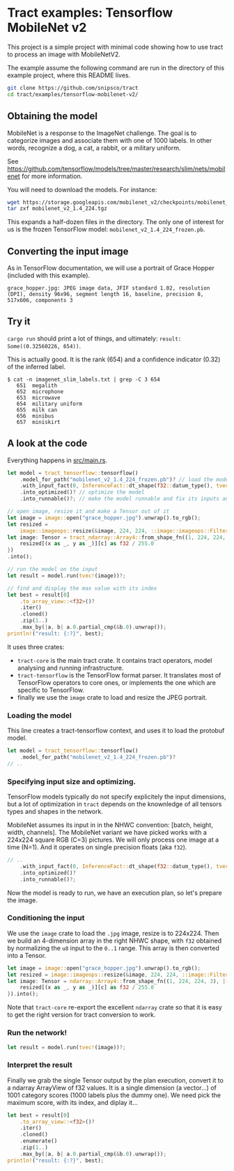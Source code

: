 # Tract examples: Tensorflow MobileNet v2

This project is a simple project with minimal code showing how to use tract to
process an image with MobileNetV2.

The example assume the following command are run in the directory of this
example project, where this README lives.

```sh
git clone https://github.com/snipsco/tract
cd tract/examples/tensorflow-mobilenet-v2/
```

## Obtaining the model 

MobileNet is a response to the ImageNet challenge. The goal is to categorize
images and associate them with one of 1000 labels. In other words, recognize a
dog, a cat, a rabbit, or a military uniform.

See https://github.com/tensorflow/models/tree/master/research/slim/nets/mobilenet for more information.

You will need to download the models. For instance:

```sh
wget https://storage.googleapis.com/mobilenet_v2/checkpoints/mobilenet_v2_1.4_224.tgz
tar zxf mobilenet_v2_1.4_224.tgz
```

This expands a half-dozen files in the directory. The only one of interest
for us is the frozen TensorFlow model: `mobilenet_v2_1.4_224_frozen.pb`.

## Converting the input image

As in TensorFlow documentation, we will use a portrait of Grace Hopper
(included with this example).

```
grace_hopper.jpg: JPEG image data, JFIF standard 1.02, resolution (DPI), density 96x96, segment length 16, baseline, precision 8, 517x606, components 3
```

## Try it

`cargo run` should print a lot of things, and ultimately: `result: Some((0.32560226, 654))`.

This is actually good. It is the rank (654) and a confidence indicator (0.32)
of the inferred label.

```
$ cat -n imagenet_slim_labels.txt | grep -C 3 654
   651  megalith
   652  microphone
   653  microwave
   654  military uniform
   655  milk can
   656  minibus
   657  miniskirt
```

## A look at the code

Everything happens in [src/main.rs](src/main.rs).

```rust
let model = tract_tensorflow::tensorflow()
    .model_for_path("mobilenet_v2_1.4_224_frozen.pb")? // load the model
    .with_input_fact(0, InferenceFact::dt_shape(f32::datum_type(), tvec!(1, 224, 224, 3)))? // specify input type and shape
    .into_optimized()? // optimize the model
    .into_runnable()?; // make the model runnable and fix its inputs and outputs

// open image, resize it and make a Tensor out of it
let image = image::open("grace_hopper.jpg").unwrap().to_rgb();
let resized =
    image::imageops::resize(&image, 224, 224, ::image::imageops::FilterType::Triangle);
let image: Tensor = tract_ndarray::Array4::from_shape_fn((1, 224, 224, 3), |(_, y, x, c)| {
    resized[(x as _, y as _)][c] as f32 / 255.0
})
.into();

// run the model on the input
let result = model.run(tvec!(image))?;

// find and display the max value with its index
let best = result[0]
    .to_array_view::<f32>()?
    .iter()
    .cloned()
    .zip(1..)
    .max_by(|a, b| a.0.partial_cmp(&b.0).unwrap());
println!("result: {:?}", best);
```

It uses three crates:

* `tract-core` is the main tract crate. It contains tract operators, model
    analysing and running infrastructure.
* `tract-tensorflow` is the TensorFlow format parser. It translates most of
    TensorFlow operators to core ones, or implements the one which are specific
    to TensorFlow.
* finally we use the `image` crate to load and resize the JPEG portrait.


### Loading the model

This line creates a tract-tensorflow context, and uses it to load the protobuf
model.

```rust
let model = tract_tensorflow::tensorflow()
    .model_for_path("mobilenet_v2_1.4_224_frozen.pb")?
// ..
```

### Specifying input size and optimizing.

TensorFlow models typically do not specify explicitely the input dimensions,
but a lot of optimization in `tract` depends on the knownledge of all tensors
types and shapes in the network.

MobileNet assumes its input in in the NHWC convention: [batch, height, width,
channels]. The MobileNet variant we have picked works with a 224x224 square
RGB (C=3) pictures. We will only process one image at a time (N=1).
And it operates on single precision floats (aka `f32`).

```rust
// ..
    .with_input_fact(0, InferenceFact::dt_shape(f32::datum_type(), tvec!(1, 224, 224, 3)))?
    .into_optimized()?
    .into_runnable()?;
```

Now the model is ready to run, we have an execution plan, so let's prepare the
image.

### Conditioning the input

We use the `image` crate to load the `.jpg` image, resize is to 224x224. Then
we build an 4-dimension array in the right NHWC shape, with `f32` obtained by
normalizing the `u8` input to the `0..1` range. This array is then converted
into a Tensor.

```rust
let image = image::open("grace_hopper.jpg").unwrap().to_rgb();
let resized = image::imageops::resize(&image, 224, 224, ::image::FilterType::Triangle);
let image: Tensor = ndarray::Array4::from_shape_fn((1, 224, 224, 3), |(_, y, x, c)| {
    resized[(x as _, y as _)][c] as f32 / 255.0
}).into();
```

Note that `tract-core` re-export the excellent `ndarray` crate so that it is
easy to get the right version for tract conversion to work.

### Run the network!

```rust
let result = model.run(tvec!(image))?;
```

### Interpret the result

Finally we grab the single Tensor output by the plan execution, convert it to a
ndarray ArrayView of f32 values. It is a single dimension (a vector...) of 1001
category scores (1000 labels plus the dummy one). We need pick the maximum
score, with its index, and diplay it...

```rust
let best = result[0]
    .to_array_view::<f32>()?
    .iter()
    .cloned()
    .enumerate()
    .zip(1..)
    .max_by(|a, b| a.0.partial_cmp(&b.0).unwrap());
println!("result: {:?}", best);
```

